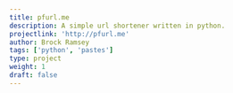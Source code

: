 ```yaml
---
title: pfurl.me
description: A simple url shortener written in python.
projectlink: 'http://pfurl.me'
author: Brock Ramsey
tags: ['python', 'pastes']
type: project
weight: 1
draft: false
---
```

